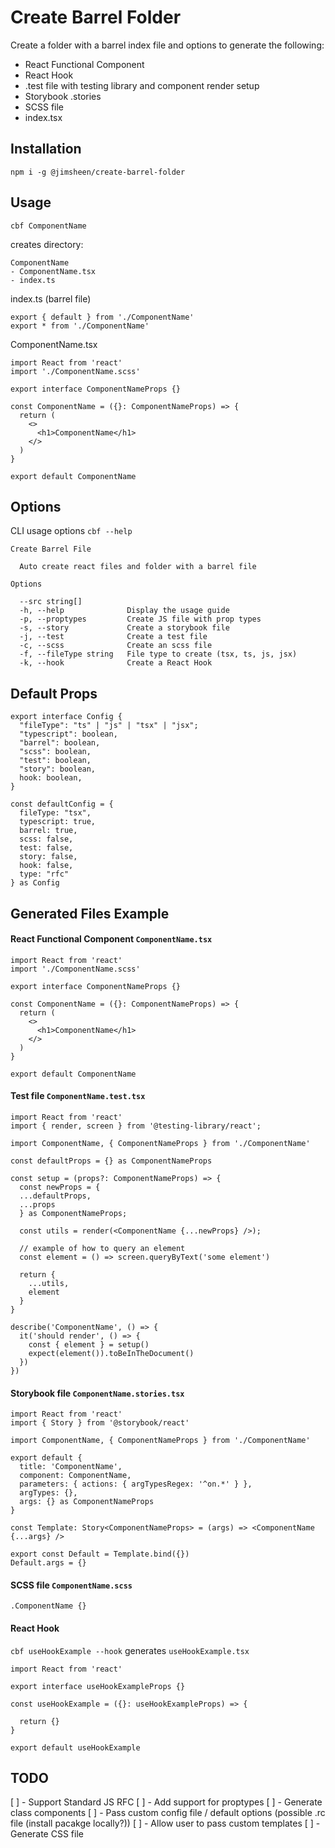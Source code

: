 # Create Barrel Folder

Create a folder with a barrel index file and options to generate the following:
- React Functional Component
- React Hook
- .test file with testing library and component render setup
- Storybook .stories
- SCSS file
- index.tsx 

## Installation

```
npm i -g @jimsheen/create-barrel-folder
```

## Usage

```cbf ComponentName```

creates directory:

```
ComponentName
- ComponentName.tsx
- index.ts
```

index.ts (barrel file)
```
export { default } from './ComponentName'
export * from './ComponentName'
```

ComponentName.tsx
```
import React from 'react'
import './ComponentName.scss'

export interface ComponentNameProps {}

const ComponentName = ({}: ComponentNameProps) => {
  return (
    <>
      <h1>ComponentName</h1>
    </>
  )
}

export default ComponentName
```

## Options

CLI usage options `cbf --help`
```
Create Barrel File

  Auto create react files and folder with a barrel file 

Options

  --src string[]                                                                                        
  -h, --help              Display the usage guide                                                       
  -p, --proptypes         Create JS file with prop types                                                
  -s, --story             Create a storybook file                                                       
  -j, --test              Create a test file                                                            
  -c, --scss              Create an scss file                                                           
  -f, --fileType string   File type to create (tsx, ts, js, jsx)                                        
  -k, --hook              Create a React Hook
```

## Default Props

```
export interface Config {
  "fileType": "ts" | "js" | "tsx" | "jsx";
  "typescript": boolean,
  "barrel": boolean,
  "scss": boolean,
  "test": boolean,
  "story": boolean,
  hook: boolean,
}

const defaultConfig = {
  fileType: "tsx",
  typescript: true,
  barrel: true,
  scss: false,
  test: false,
  story: false,
  hook: false,
  type: "rfc"
} as Config
```

## Generated Files Example

#### React Functional Component `ComponentName.tsx`
```
import React from 'react'
import './ComponentName.scss'

export interface ComponentNameProps {}

const ComponentName = ({}: ComponentNameProps) => {
  return (
    <>
      <h1>ComponentName</h1>
    </>
  )
}

export default ComponentName
```

#### Test file `ComponentName.test.tsx`

```
import React from 'react'
import { render, screen } from '@testing-library/react';

import ComponentName, { ComponentNameProps } from './ComponentName'

const defaultProps = {} as ComponentNameProps

const setup = (props?: ComponentNameProps) => {
  const newProps = {
  ...defaultProps,
  ...props
  } as ComponentNameProps;

  const utils = render(<ComponentName {...newProps} />);

  // example of how to query an element
  const element = () => screen.queryByText('some element')

  return {
    ...utils,
    element
  }
}

describe('ComponentName', () => {
  it('should render', () => {
    const { element } = setup()
    expect(element()).toBeInTheDocument()
  })
})
```

#### Storybook file `ComponentName.stories.tsx`
```
import React from 'react'
import { Story } from '@storybook/react'

import ComponentName, { ComponentNameProps } from './ComponentName'

export default {
  title: 'ComponentName',
  component: ComponentName,
  parameters: { actions: { argTypesRegex: '^on.*' } },
  argTypes: {},
  args: {} as ComponentNameProps
}

const Template: Story<ComponentNameProps> = (args) => <ComponentName {...args} />

export const Default = Template.bind({})
Default.args = {}
```

#### SCSS file `ComponentName.scss`
```
.ComponentName {}
```

#### React Hook
`cbf useHookExample --hook` generates `useHookExample.tsx`
```
import React from 'react'

export interface useHookExampleProps {}

const useHookExample = ({}: useHookExampleProps) => {
  
  return {}
}

export default useHookExample
```

 ## TODO

 [ ] - Support Standard JS RFC
 [ ] - Add support for proptypes
 [ ] - Generate class components
 [ ] - Pass custom config file / default options (possible .rc file (install pacakge locally?))
 [ ]  - Allow user to pass custom templates
 [ ] - Generate CSS file
